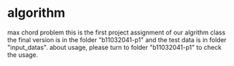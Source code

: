 # algorithm
max chord problem
this is the first project assignment 
of our algrithm class the final version
is in the folder "b11032041-p1" and the
test data is in folder "input_datas".
about usage, please turn to folder 
"b11032041-p1" to check the usage.
